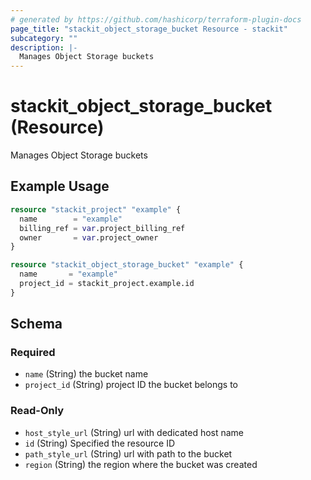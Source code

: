 ```yaml
---
# generated by https://github.com/hashicorp/terraform-plugin-docs
page_title: "stackit_object_storage_bucket Resource - stackit"
subcategory: ""
description: |-
  Manages Object Storage buckets
---
```


# stackit_object_storage_bucket (Resource)

Manages Object Storage buckets

## Example Usage

```terraform
resource "stackit_project" "example" {
  name        = "example"
  billing_ref = var.project_billing_ref
  owner       = var.project_owner
}

resource "stackit_object_storage_bucket" "example" {
  name       = "example"
  project_id = stackit_project.example.id
}
```

<!-- schema generated by tfplugindocs -->
## Schema

### Required

- `name` (String) the bucket name
- `project_id` (String) project ID the bucket belongs to

### Read-Only

- `host_style_url` (String) url with dedicated host name
- `id` (String) Specified the resource ID
- `path_style_url` (String) url with path to the bucket
- `region` (String) the region where the bucket was created


